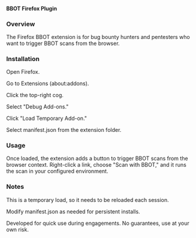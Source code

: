 #### BBOT Firefox Plugin

### Overview

The Firefox BBOT extension is for bug bounty hunters and pentesters who want to trigger BBOT scans from the browser.

### Installation

Open Firefox.

Go to Extensions (about:addons).

Click the top-right cog.

Select "Debug Add-ons."

Click "Load Temporary Add-on."

Select manifest.json from the extension folder.

### Usage

Once loaded, the extension adds a button to trigger BBOT scans from the browser context. Right-click a link, choose "Scan with BBOT," and it runs the scan in your configured environment.

### Notes

This is a temporary load, so it needs to be reloaded each session.

Modify manifest.json as needed for persistent installs.

Developed for quick use during engagements. No guarantees, use at your own risk.


